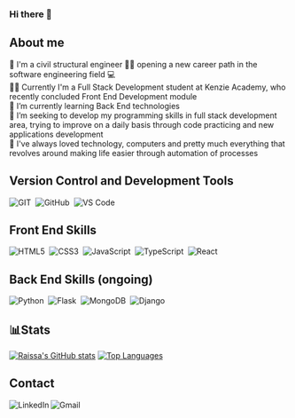 ### Hi there 👋

<h2>About me</h2>
  📝 I'm a civil structural engineer 👩‍🎓 opening a new career path in the software engineering field 💻<br/>
  👩‍💻 Currently I'm a Full Stack Development student at Kenzie Academy, who recently concluded Front End Development module<br/>
  🌱 I’m currently learning Back End technologies<br/>
  🎯 I’m seeking to develop my programming skills in full stack development area, trying to improve on a daily basis through code practicing and new applications development<br/>
  💚 I've always loved technology, computers and pretty much everything that revolves around making life easier through automation of processes<br/>
  
<h2>Version Control and Development Tools</h2>
  <div style="display: inline_block">
    <img alt="GIT" src="https://img.shields.io/badge/Git-F05032?style=flat&logo=git&logoColor=white"/>&nbsp
    <img alt="GitHub" src="https://img.shields.io/badge/GitHub-100000?style=flat&logo=github&logoColor=white"/>&nbsp
    <img alt="VS Code" src="https://img.shields.io/badge/Visual_Studio_Code-0078D4?style=flat&logo=visual%20studio%20code&logoColor=white"/>&nbsp
  </div>

<h2>Front End Skills</h2>
  <div style="display: inline_block">
    <img alt="HTML5" src="https://img.shields.io/badge/HTML5-E34F26?style=flat&logo=html5&logoColor=white"/>&nbsp
    <img alt="CSS3" src="https://img.shields.io/badge/CSS3-1572B6?style=flat&logo=css3&logoColor=white"/>&nbsp
    <img alt="JavaScript" src="https://img.shields.io/badge/JavaScript-F7DF1E?style=flat&logo=javascript&logoColor=black"/>&nbsp
    <img alt="TypeScript" src="https://img.shields.io/badge/TypeScript-007ACC?style=flat&logo=typescript&logoColor=white"/>&nbsp
    <img alt="React" src="https://img.shields.io/badge/React-282c34?style=flat&logo=react&logoColor=61DAFB"/>&nbsp
  </div>

<h2>Back End Skills (ongoing)</h2>
<div style="display: inline_block">
    <img alt="Python" src="https://img.shields.io/badge/Python-4584b6?style=flat&logo=python&logoColor=ffde57"/>&nbsp
    <img alt="Flask" src="https://img.shields.io/badge/Flask-white?style=flat&logo=flask&logoColor=black"/>&nbsp
    <img alt="MongoDB" src="https://img.shields.io/badge/MongoDB-black?style=flat&logo=mongodb&logoColor=4db33d"/>&nbsp
    <img alt="Django" src="https://img.shields.io/badge/Django-0c4b33?style=flat&logo=django&logoColor=white"/>&nbsp
  </div>
  
## 📊Stats
[![Raissa's GitHub stats](https://github-readme-stats.vercel.app/api?username=raissalst&show_icons=true&theme=aura)](https://github.com/raissalst/github-readme-stats)
[![Top Languages](https://github-readme-stats.vercel.app/api/top-langs/?username=raissalst&layout=compact&theme=aura)](https://github.com/raissalst/github-readme-stats)


<h2>Contact</h2>
  <a href="https://www.linkedin.com/in/raissalstoledo/"><img align="left" alt="LinkedIn" src="https://img.shields.io/badge/LinkedIn-0077B5?style=flat&logo=linkedin&logoColor=white" /></a>
  <a href="mailto:raissalst@gmail.com"><img align="left" alt="Gmail" src="https://img.shields.io/badge/Gmail-D14836?style=flat&logo=gmail&logoColor=white" /></a>




